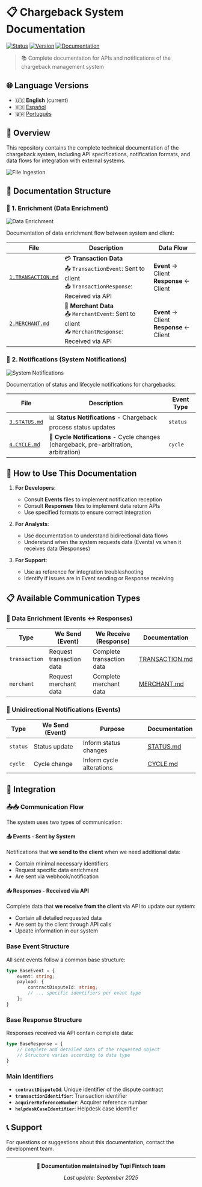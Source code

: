# 📋 Chargeback System Documentation

[![Status](https://img.shields.io/badge/status-active-brightgreen)]()
[![Version](https://img.shields.io/badge/version-1.0.0-blue)]()
[![Documentation](https://img.shields.io/badge/docs-complete-success)]()

> 📚 Complete documentation for APIs and notifications of the chargeback management system

## 🌐 Language Versions

- 🇺🇸 **English** (current)
- 🇪🇸 [Español](./README.es.md)
- 🇧🇷 [Português](./README.pt-br.md)

## 🎯 Overview

This repository contains the complete technical documentation of the chargeback system, including API specifications, notification formats, and data flows for integration with external systems.

![File Ingestion](./images/file-ingestion.png)

## 📁 Documentation Structure

### 🔄 1. Enrichment (Data Enrichment)

![Data Enrichment](./images/data-enrichment.png)

Documentation of data enrichment flow between system and client:

| File | Description | Data Flow |
|------|-------------|-----------|
| [`1.TRANSACTION.md`](./1.Enrichment/1.TRANSACTION.md) | 💳 **Transaction Data**<br/>📤 `TransactionEvent`: Sent to client<br/>📥 `TransactionResponse`: Received via API | **Event** → Client<br/>**Response** ← Client |
| [`2.MERCHANT.md`](./1.Enrichment/2.MERCHANT.md) | 🏪 **Merchant Data**<br/>📤 `MerchantEvent`: Sent to client<br/>📥 `MerchantResponse`: Received via API | **Event** → Client<br/>**Response** ← Client |

### 📢 2. Notifications (System Notifications)

![System Notifications](./images/system-notifications.png)

Documentation of status and lifecycle notifications for chargebacks:

| File | Description | Event Type |
|------|-------------|------------|
| [`3.STATUS.md`](./2.Notifications/3.STATUS.md) | 📊 **Status Notifications** - Chargeback process status updates | `status` |
| [`4.CYCLE.md`](./2.Notifications/4.CYCLE.md) | 🔄 **Cycle Notifications** - Cycle changes (chargeback, pre-arbitration, arbitration) | `cycle` |

## 🚀 How to Use This Documentation

1. **For Developers**: 
   - Consult **Events** files to implement notification reception
   - Consult **Responses** files to implement data return APIs
   - Use specified formats to ensure correct integration

2. **For Analysts**: 
   - Use documentation to understand bidirectional data flows
   - Understand when the system requests data (Events) vs when it receives data (Responses)

3. **For Support**: 
   - Use as reference for integration troubleshooting
   - Identify if issues are in Event sending or Response receiving

## 📋 Available Communication Types

### 🔄 Data Enrichment (Events ↔ Responses)

| Type | We Send (Event) | We Receive (Response) | Documentation |
|------|-----------------|----------------------|---------------|
| `transaction` | Request transaction data | Complete transaction data | [TRANSACTION.md](./1.Enrichment/1.TRANSACTION.md) |
| `merchant` | Request merchant data | Complete merchant data | [MERCHANT.md](./1.Enrichment/2.MERCHANT.md) |

### 📢 Unidirectional Notifications (Events)

| Type | We Send (Event) | Purpose | Documentation |
|------|-----------------|---------|---------------|
| `status` | Status update | Inform status changes | [STATUS.md](./2.Notifications/3.STATUS.md) |
| `cycle` | Cycle change | Inform cycle alterations | [CYCLE.md](./2.Notifications/4.CYCLE.md) |

## 🔧 Integration

### 📤📥 Communication Flow

The system uses two types of communication:

#### 📤 **Events** - Sent by System
Notifications that **we send to the client** when we need additional data:
- Contain minimal necessary identifiers
- Request specific data enrichment
- Are sent via webhook/notification

#### 📥 **Responses** - Received via API  
Complete data that **we receive from the client** via API to update our system:
- Contain all detailed requested data
- Are sent by the client through API calls
- Update information in our system

### Base Event Structure

All sent events follow a common base structure:

```typescript
type BaseEvent = {
    event: string;
    payload: {
        contractDisputeId: string;
        // ... specific identifiers per event type
    };
}
```

### Base Response Structure

Responses received via API contain complete data:

```typescript
type BaseResponse = {
    // Complete and detailed data of the requested object
    // Structure varies according to data type
}
```

### Main Identifiers

- **`contractDisputeId`**: Unique identifier of the dispute contract
- **`transactionIdentifier`**: Transaction identifier
- **`acquirerReferenceNumber`**: Acquirer reference number
- **`helpdeskCaseIdentifier`**: Helpdesk case identifier

## 📞 Support

For questions or suggestions about this documentation, contact the development team.

---

<div align="center">

**📄 Documentation maintained by Tupi Fintech team**

*Last update: September 2025*

</div>